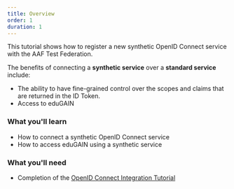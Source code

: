 ```yaml
---
title: Overview
order: 1
duration: 1
---
```


This tutorial shows how to register a new synthetic OpenID Connect service with the AAF Test Federation. 

The benefits of connecting a **synthetic service** over a **standard service** include:
- The ability to have fine-grained control over the scopes and claims that are returned in the ID Token.
- Access to eduGAIN

### What you'll learn

- How to connect a synthetic OpenID Connect service
- How to access eduGAIN using a synthetic service

### What you'll need

- Completion of the [OpenID Connect Integration Tutorial](/openid-connect-integration/01-overview)
